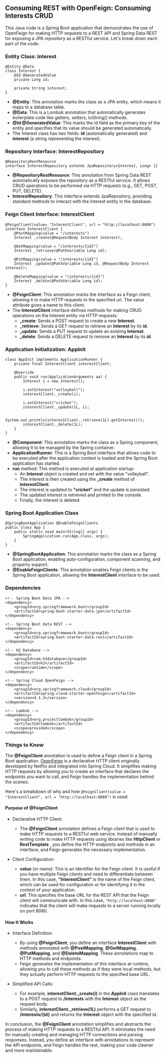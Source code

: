## Consuming REST with OpenFeign: Consuming Interests CRUD

This Java code is a Spring Boot application that demonstrates the use of OpenFeign for making HTTP requests to a REST API and Spring Data REST for exposing a JPA repository as a RESTful service. Let's break down each part of the code:

### Entity Class: Interest

```
@Entity @Data
class Interest { 
    @Id @GeneratedValue 
    private Long id; 
    
    private String interest;
}
```

* **@Entity**: This annotation marks the class as a JPA entity, which means it maps to a database table.
* **@Data**: This is a Lombok annotation that automatically generates boilerplate code like getters, setters, toString() methods.
* **@Id @GeneratedValue**: This marks the id field as the primary key of the entity and specifies that its value should be generated automatically.
* The Interest class has two fields: **id** (automatically generated) and **interest** (a string representing the interest).

### Repository Interface: InterestRepository

```
@RepositoryRestResource
interface InterestRepository extends JpaRepository<Interest, Long> {}
```

* **@RepositoryRestResource**: This annotation from Spring Data REST automatically exposes the repository as a RESTful service. It allows CRUD operations to be performed via HTTP requests (e.g., GET, POST, PUT, DELETE).
* **InterestRepository**: This interface extends JpaRepository, providing standard methods to interact with the Interest entity in the database.

### Feign Client Interface: InterestClient

```
@FeignClient(value= "InterestClient", url = "http://localhost:8080")
interface InterestClient {    
    @PostMapping(value = "/interests")
    Interest _create(@RequestBody Interest interest); 
    
    @GetMapping(value = "/interests/{id}")
    Interest _retrieve(@PathVariable Long id); 
    
    @PutMapping(value = "/interests/{id}")
    Interest _update(@PathVariable Long id, @RequestBody Interest interest); 
    
    @DeleteMapping(value = "/interests/{id}")
    Interest _delete(@PathVariable Long id);
}
```

* **@FeignClient**: This annotation marks the interface as a Feign client, allowing it to make HTTP requests to the specified url. The value attribute gives a name to this client.
* The **InterestClient** interface defines methods for making CRUD operations on the Interest entity via HTTP requests:
    * **_create**: Sends a POST request to create a new **Interest**.
    * **_retrieve**: Sends a GET request to retrieve an **Interest** by its **id**.
    * **_update**: Sends a PUT request to update an existing **Interest**.
    * **_delete**: Sends a DELETE request to remove an **Interest** by its **id**.

### Application Initialization: AppInit

```@Component @Data
class AppInit implements ApplicationRunner {
    private final InterestClient interestClient;
    
    @Override
    public void run(ApplicationArguments aa) {
        Interest i = new Interest(); 
        
        i.setInterest("volleyball"); 
        interestClient._create(i); 
        
        i.setInterest("cricket"); 
        interestClient._update(1L, i);

        System.out.println(interestClient._retrieve(1L).getInterest()); 
        interestClient._delete(1L);
    }
}
```

* **@Component**: This annotation marks the class as a Spring component, allowing it to be managed by the Spring container.
* **ApplicationRunner**: This is a Spring Boot interface that allows code to be executed after the application context is loaded and the Spring Boot application has started.
* **run** method: This method is executed at application startup:
    * An **Interest** object is created and set with the value "volleyball".
    * The interest is then created using the **_create** method of **InterestClient**.
    * The interest is updated to **"cricket"** and the update is persisted.
    * The updated interest is retrieved and printed to the console.
    * Finally, the interest is deleted.

### Spring Boot Application Class

```
@SpringBootApplication @EnableFeignClients 
public class App {
    public static void main(String[] args) {
        SpringApplication.run(App.class, args);
    }
}
```

* **@SpringBootApplication**: This annotation marks the class as a Spring Boot application, enabling auto-configuration, component scanning, and property support.
* **@EnableFeignClients**: This annotation enables Feign clients in the Spring Boot application, allowing the **InterestClient** interface to be used.

### Dependencies

```
<!-- Spring Boot Data JPA -->
<dependency>
    <groupId>org.springframework.boot</groupId>
    <artifactId>spring-boot-starter-data-jpa</artifactId>
</dependency>

<!-- Spring Boot Data REST -->
<dependency>
    <groupId>org.springframework.boot</groupId>
    <artifactId>spring-boot-starter-data-rest</artifactId>
</dependency>

<!-- H2 Database -->
<dependency>
    <groupId>com.h2database</groupId>
    <artifactId>h2</artifactId>
    <scope>runtime</scope>
</dependency>

<!-- Spring Cloud OpenFeign -->
<dependency>
    <groupId>org.springframework.cloud</groupId>
    <artifactId>spring-cloud-starter-openfeign</artifactId>
    <version>4.1.3</version>
</dependency>

<!-- Lombok -->
<dependency>
    <groupId>org.projectlombok</groupId>
    <artifactId>lombok</artifactId>
    <scope>provided</scope>
</dependency>
```

### Things to Know

The **@FeignClient** annotation is used to define a Feign client in a Spring Boot application. [OpenFeign](https://github.com/OpenFeign/feign) is a declarative HTTP client originally developed by Netflix and integrated into Spring Cloud. It simplifies making HTTP requests by allowing you to create an interface that declares the endpoints you want to call, and Feign handles the implementation behind the scenes.

Here's a breakdown of why and how `@FeignClient(value = "InterestClient", url = "http://localhost:8080")` is used:

#### Purpose of @FeignClient
* Declarative HTTP Client:
    * The **@FeignClient** annotation defines a Feign client that is used to make HTTP requests to a RESTful web service. Instead of manually writing code to make HTTP requests using libraries like **HttpClient** or **RestTemplate**  , you define the HTTP endpoints and methods in an interface, and Feign generates the necessary implementation.

* Client Configuration:
    * **value** (or name): This is an identifier for the Feign client. It is useful if you have multiple Feign clients and need to differentiate between them. In this case, **"InterestClient"** is the name of the Feign client, which can be used for configuration or for identifying it in the context of your application.
    * **url**: This specifies the base URL for the REST API that the Feign client will communicate with. In this case, `"http://localhost:8080"` indicates that the client will make requests to a server running locally on port 8080.

#### How It Works
* Interface Definition:
    * By using **@FeignClient**, you define an interface **InterestClient** with methods annotated with **@PostMapping**, **@GetMapping**, **@PutMapping**, and **@DeleteMapping**. These annotations map to HTTP methods and endpoints.
    * Feign generates the implementation of this interface at runtime, allowing you to call these methods as if they were local methods, but they actually perform HTTP requests to the specified base URL.
    
* Simplified API Calls:
    * For example, **interestClient._create(i)** in the **AppInit** class translates to a POST request to **/interests** with the **Interest** object as the request body.
    * Similarly, **interestClient._retrieve(1L)** performs a GET request to **/interests/{id}** and returns the **Interest** object with the specified id.    

In conclusion, the **@FeignClient** annotation simplifies and abstracts the process of making HTTP requests to a RESTful API. It eliminates the need for manually creating and managing HTTP connections and parsing responses. Instead, you define an interface with annotations to represent the API endpoints, and Feign handles the rest, making your code cleaner and more maintainable.